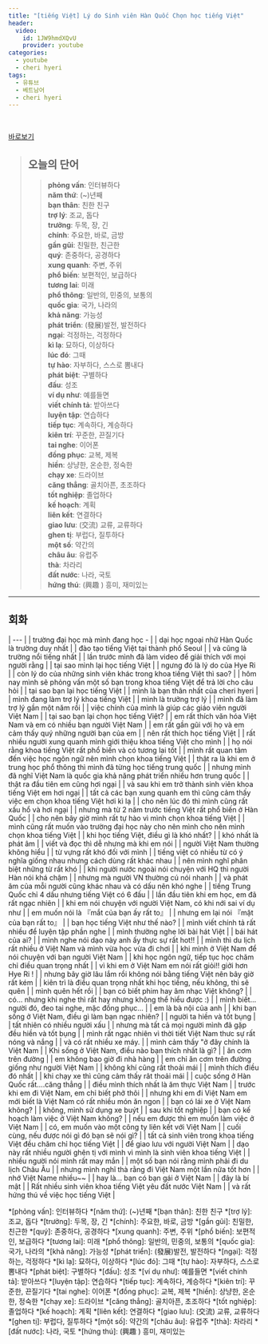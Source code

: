 ```yaml
---
title: "[tiếng Việt] Lý do Sinh viên Hàn Quốc Chọn học tiếng Việt"
header:
  video:
    id: 1JW9hmdXQvU
    provider: youtube
categories:
  - youtube
  - cheri hyeri
tags:
  - 유튜브
  - 베트남어
  - cheri hyeri
---
```


<br>

[바로보기](https://www.youtube.com/watch?v=1JW9hmdXQvU)

> ## **오늘의 단어**
>> **phỏng vấn**: 인터뷰하다  
>> **năm thứ**: (~)년째  
>> **bạn thân**: 친한 친구  
>> **trợ lý**: 조교, 돕다  
>> **trưởng**: 두목, 장, 긴  
>> **chính**: 주요한, 바로, 금방  
>> **gần gũi**: 친밀한, 친근한  
>> **quý**: 존중하다, 공경하다  
>> **xung quanh**: 주변, 주위  
>> **phổ biến**: 보편적인, 보급하다  
>> **tương lai**: 미래  
>> **phổ thông**: 일반의, 민중의, 보통의  
>> **quốc gia**: 국가, 나라의  
>> **khả năng**: 가능성  
>> **phát triển**: (發展)발전, 발전하다  
>> **ngại**:  걱정하는, 걱정하다  
>> **kì lạ**: 묘하다, 이상하다  
>> **lúc đó**: 그때  
>> **tự hào**: 자부하다, 스스로 뽐내다  
>> **phát biệt**: 구별하다  
>> **đấu**: 성조  
>> **ví dụ như**: 예를들면  
>> **viết chính tả**: 받아쓰다  
>> **luyện tập**: 연습하다  
>> **tiếp tục**: 계속하다, 계승하다  
>> **kiên trí**: 꾸준한, 끈질기다  
>> **tai nghe**: 이어폰  
>> **đồng phục**: 교복, 제복  
>> **hiền**: 상냥한, 온순한, 정숙한  
>> **chạy xe**: 드라이브  
>> **căng thẳng**: 골치아픈, 초조하다  
>> **tốt nghiệp**: 졸업하다  
>> **kế hoạch**: 계획  
>> **liên kết**: 연결하다  
>> **giao lưu**: (交流) 교류, 교류하다  
>> **ghen tị**: 부럽다, 질투하다  
>> **một số**: 약간의  
>> **châu âu**: 유럽주  
>> **thà**: 차라리  
>> **đất nước**: 나라, 국토  
>> **hứng thú**: (興趣 ) 흥미, 재미있는  
---

## 회화

| --- |
| trường đại học mà mình đang học - |
| dại học ngoại nhữ Hàn Quốc là trường duy nhất |
| đào tạo tiếng Việt tại thành phố Seoul |
| và cũng là trường nổi tiếng nhất |
| lần trước mình đã làm video để giải thích với mọi người rằng |
| tại sao mình lại học tiếng Việt |
| ngưng đó là lý do của Hye Ri |
| còn lý do của những sinh viên khác trong khoa tiếng Việt thì sao? |
| hôm nay mình sẽ phỏng vấn một số bạn trong khoa tiếng Việt để trả lời cho câu hỏi |
| tại sao bạn lại học tiếng Việt |
| mình là bạn thân nhất của cheri hyeri |
| mình đang làm trợ lý khoa tiếng Việt |
| mình là trưởng trợ lý |
| mình đã làm trợ lý gần một năm rồi |
| việc chính của mình là giúp các giáo viên người Việt Nam |
| tại sao bạn lại chọn học tiếng Việt? |
| em rất thích văn hóa Việt Nam và em có nhiều bạn người Việt Nam |
| em rất gần gũi với họ và em cảm thấy quý những người bạn của em |
| nên rất thích học tiếng Việt |
| rất nhiều người xung quanh mình giới thiệu khoa tiếng Việt cho mình |
| họ nói rằng khoa tiếng Việt rất phổ biến và có tương lai tốt |
| mình rất quan tâm đến việc học ngôn ngữ nên mình chọn khoa tiếng Việt |
| thật ra là khi em ở trung học phổ thông thì mình đã từng học tiếng trung quốc |
| nhưng mình đã nghĩ Việt Nam là quốc gia khả năng phát triển nhiều hơn trung quốc |
| thật ra đầu tiên em cũng hơi ngại |
| và sau khi em trở thành sinh viên khoa tiếng Việt em hơi ngại |
| tất cả các bạn xung quanh em thì cũng cảm thấy việc em chọn khoa tiếng Việt hơi kì lạ |
| cho nên lúc đó thì mình cũng rất xấu hổ và hơi ngại |
| nhưng mà từ 2 năm trước tiếng Việt rất phổ biến ở Hàn Quốc |
| cho nên bây giờ mình rất tự hào vì mình chọn khoa tiếng Việt |
| mình cũng rất muốn vào trường đại học này cho nên mình cho nên mình chọn khoa tiếng Việt |
| khi học tiếng Việt, điều gì là khó nhất? |
| khó nhất là phát âm |
| viết và đọc thì dễ nhưng mà khi em nói |
| người Việt Nam thường không hiểu |
| từ vựng rất khó đối với mình |
| tiếng việt có nhiều từ có ý nghĩa giống nhau nhưng cách dùng rất khác nhau |
| nên mình nghĩ phân biệt những từ rất khó |
| khi người nước ngoài nói chuyện với HQ thì người Hàn nói khá chậm |
| nhưng mà người VN thường cú nói nhanh |
| và phát âm của mỗi người cũng khác nhau và có dấu nên khó nghe |
| tiếng Trung Quốc chỉ 4 dấu nhưng tiếng Việt có 6 đấu |
| lần đầu tiên khi em học, em đã rất ngạc nhiên |
| khi em nói chuyện với người Việt Nam, có khi nới sai ví dụ như |
| em muốn nói là 『mắt của bạn ấy rất to』 |
| nhưng em lại nói 『mặt của bạn rất to』 |
| bạn học tiếng Việt như thế nào? |
| mình viết chính tả rất nhiều để luyện tập phần nghe |
| mình thường nghe lời bài hát Việt |
| bái hát của ai? |
| mình nghe nói dạo này anh ấy thực sự rất hot!! |
| mình thì du lịch rất nhiều ở Việt Nam và mình vừa học vừa đi chơi |
| khi mình ở Việt Nam để nói chuyện với bạn người Việt Nam |
| khi học ngôn ngữ, tiếp tục học chăm chỉ điều quan trọng nhất |
| vì khi em ở Việt Nam em nói rất giỏi!! giởi hơn Hye Ri ! |
| nhưng bây giờ lâu lắm rồi không nói bằng tiếng Việt nên bây giờ rất kém |
| kiên trì là điều quan trọng nhất khi học tiếng, nếu không, thì sẽ quên |
| mình quên hết rồi |
| bạn có biết phim hay âm nhạc Việt không? |
| có... nhưng khi nghe thì rất hay nhưng không thể hiểu được :) |
| mình biết... người đó, đeo tai nghe, mặc đồng phục... |
| em là bà nội của anh |
| khi bạn sống ở Việt Nam, điều gì làm bạn ngạc nhiên? |
| người ta hiền và tốt bụng |
| tất nhiên có nhiều người xấu |
| nhưng mà tất cả mọi người mình đã gặp đều hiền và tốt bụng |
| mình rất ngạc nhiên vì thời tiết Việt Nam thưc sự rất nóng và nắng |
| và có rất nhiều xe máy. |
| mình cảm thấy "ở đây chính là Việt Nam |
| Khi sống ở Việt Nam, điều nào bạn thích nhất là gì? |
| ăn cơm trên đường |
| em không bao giờ đi nhà hàng |
| em chỉ ăn cơm trên đường giống như người Việt Nam |
| không khí cũng rất thoải mái |
| mình thích điều đó nhất |
| khi chạy xe thì cũng cảm thấy rât thoải mái |
| cuộc sống ở Hàn Quốc rất....căng thẳng |
| điều mình thích nhất là ăm thực Việt Nam |
| trước khi em đi Việt Nam, em chỉ biết phở thôi |
| nhưng khi em đi Việt Nam em mới biết là Việt Nam có rất nhiều món ăn ngon |
| bạn có lái xe ở Việt Nam không? |
| không, mình sử dụng xe buýt |
| sau khi tốt nghiệp |
| bạn có kế hoạch làm việc ở Việt Nam không? |
| nếu em được thì em muốn làm việc ở Việt Nam |
| có, em muốn vào một công ty liên kết với Việt Nam |
| cuối cùng, nếu được nói gì đó bạn sẽ nói gì? |
| tất cả sinh viên trong khoa tiếng Việt đều chăm chỉ học tiếng Việt |
| để giao lưu với người Việt Nam |
| dạo này rất nhiều người ghên tị với mình vì mình là sinh viên khoa tiếng Việt |
| nhiều người nói mình rất may mắn |
| một số bạn nói rằng mình phải đi du lịch Châu Âu |
| nhưng mình nghĩ thà rằng đi Việt Nam một lần nữa tốt hơn |
| nhớ Việt Name nhiều~~ |
| hay là... bạn có bạn gái ở Việt Nam |
| đây là bí mật |
| Rất nhiều sinh viên khoa tiếng Việt yêu đất nước Việt Nam |
| và rất hứng thú về việc học tiếng Việt |


*[phỏng vấn]: 인터뷰하다
*[năm thứ]: (~)년째
*[bạn thân]: 친한 친구
*[trợ lý]: 조교, 돕다
*[trưởng]: 두목, 장, 긴
*[chính]: 주요한, 바로, 금방
*[gần gũi]: 친밀한, 친근한
*[quý]: 존중하다, 공경하다
*[xung quanh]: 주변, 주위
*[phổ biến]: 보편적인, 보급하다
*[tương lai]: 미래
*[phổ thông]: 일반의, 민중의, 보통의
*[quốc gia]: 국가, 나라의
*[khả năng]: 가능성
*[phát triển]: (發展)발전, 발전하다
*[ngại]:  걱정하는, 걱정하다
*[kì lạ]: 묘하다, 이상하다
*[lúc đó]: 그때
*[tự hào]: 자부하다, 스스로 뽐내다
*[phát biệt]: 구별하다
*[đấu]: 성조
*[ví dụ như]: 예를들면
*[viết chính tả]: 받아쓰다
*[luyện tập]: 연습하다
*[tiếp tục]: 계속하다, 계승하다
*[kiên trí]: 꾸준한, 끈질기다
*[tai nghe]: 이어폰
*[đồng phục]: 교복, 제복
*[hiền]: 상냥한, 온순한, 정숙한
*[chạy xe]: 드라이브
*[căng thẳng]: 골치아픈, 초조하다
*[tốt nghiệp]: 졸업하다
*[kế hoạch]: 계획
*[liên kết]: 연결하다
*[giao lưu]: (交流) 교류, 교류하다
*[ghen tị]: 부럽다, 질투하다
*[một số]: 약간의
*[châu âu]: 유럽주
*[thà]: 차라리
*[đất nước]: 나라, 국토
*[hứng thú]: (興趣 ) 흥미, 재미있는